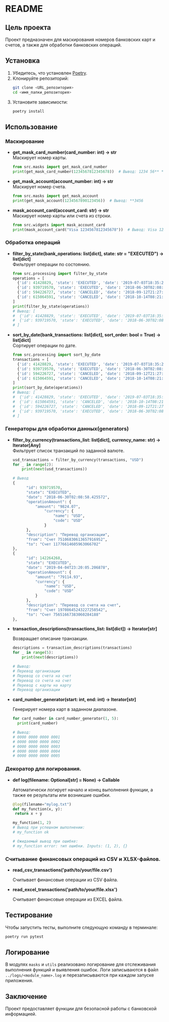 # README

## Цель проекта

Проект предназначен для маскирования номеров банковских карт и счетов, а также для обработки банковских операций.

## Установка

1. Убедитесь, что установлен [Poetry](https://python-poetry.org/).
2. Клонируйте репозиторий:
   ```bash
   git clone <URL_репозитория>
   cd <имя_папки_репозитория>
   ```
3. Установите зависимости:
   ```bash
   poetry install
   ```

## Использование

### Маскирование

- **get_mask_card_number(card_number: int) -> str**  
  Маскирует номер карты.
  ```python
  from src.masks import get_mask_card_number
  print(get_mask_card_number(1234567812345678))  # Вывод: 1234 56** **** 5678
  ```

- **get_mask_account(account_number: int) -> str**  
  Маскирует номер счета.
  ```python
  from src.masks import get_mask_account
  print(get_mask_account(1234567890123456))  # Вывод: **3456
  ```

- **mask_account_card(account_card: str) -> str**  
  Маскирует номер карты или счета из строки.
  ```python
  from src.widgets import mask_account_card
  print(mask_account_card("Visa 1234567812345678"))  # Вывод: Visa 1234 56** **** 5678
  ```

### Обработка операций

- **filter_by_state(bank_operations: list[dict], state: str = "EXECUTED") -> list[dict]**  
  Фильтрует операции по состоянию.
  ```python
  from src.processing import filter_by_state
  operations = [
    {'id': 41428829, 'state': 'EXECUTED', 'date': '2019-07-03T18:35:29.512364'},
    {'id': 939719570, 'state': 'EXECUTED', 'date': '2018-06-30T02:08:58.425572'},
    {'id': 594226727, 'state': 'CANCELED', 'date': '2018-09-12T21:27:25.241689'},
    {'id': 615064591, 'state': 'CANCELED', 'date': '2018-10-14T08:21:33.419441'}
  ]
  print(filter_by_state(operations))
  # Вывод: [
  #  {'id': 41428829, 'state': 'EXECUTED', 'date': '2019-07-03T18:35:29.512364'},
  #  {'id': 939719570, 'state': 'EXECUTED', 'date': '2018-06-30T02:08:58.425572'},
  # ]
  ```

- **sort_by_date(bank_transactions: list[dict], sort_order: bool = True) -> list[dict]**  
  Сортирует операции по дате.
  ```python
  from src.processing import sort_by_date
  transactions = [
    {'id': 41428829, 'state': 'EXECUTED', 'date': '2019-07-03T18:35:29.512364'},
    {'id': 939719570, 'state': 'EXECUTED', 'date': '2018-06-30T02:08:58.425572'},
    {'id': 594226727, 'state': 'CANCELED', 'date': '2018-09-12T21:27:25.241689'},
    {'id': 615064591, 'state': 'CANCELED', 'date': '2018-10-14T08:21:33.419441'}
  ]
  print(sort_by_date(operations))
  # Вывод: [
  #  {'id': 41428829, 'state': 'EXECUTED', 'date': '2019-07-03T18:35:29.512364'},
  #  {'id': 615064591, 'state': 'CANCELED', 'date': '2018-10-14T08:21:33.419441'},
  #  {'id': 594226727, 'state': 'CANCELED', 'date': '2018-09-12T21:27:25.241689'},
  #  {'id': 939719570, 'state': 'EXECUTED', 'date': '2018-06-30T02:08:58.425572'}
  # ]

  ```
### Генераторы для обработки данных(generators)

- **filter_by_currency(transactions_list: list[dict], currency_name: str) -> Iterator[Any]**  
  Фильтрует список транзакций по заданной валюте.
  ```python
  usd_transactions = filter_by_currency(transactions, "USD")
  for _ in range(2):
      print(next(usd_transactions))

  # Вывод 
  {
        "id": 939719570,
        "state": "EXECUTED",
        "date": "2018-06-30T02:08:58.425572",
        "operationAmount": {
            "amount": "9824.07",
                "currency": {
                    "name": "USD",
                    "code": "USD"
                }
        },
        "description": "Перевод организации",
        "from": "Счет 75106830613657916952",
        "to": "Счет 11776614605963066702"
  },
  {
        "id": 142264268,
        "state": "EXECUTED",
        "date": "2019-04-04T23:20:05.206878",
        "operationAmount": {
            "amount": "79114.93",
            "currency": {
                "name": "USD",
                "code": "USD"
            }
        },
        "description": "Перевод со счета на счет",
        "from": "Счет 19708645243227258542",
        "to": "Счет 75651667383060284188"
  },
    ```
- **transaction_descriptions(transactions_list: list[dict]) -> Iterator[str]**

  Возвращает описание транзакции.
  ```python
  descriptions = transaction_descriptions(transactions)
  for _ in range(5):
      print(next(descriptions))

  # Вывод:
  # Перевод организации
  # Перевод со счета на счет
  # Перевод со счета на счет
  # Перевод с карты на карту
  # Перевод организации
  ```
- **card_number_generator(start: int, end: int) -> Iterator[str]**
   
  Генерирует номера карт в заданном диапазоне.
  ```python
  for card_number in card_number_generator(1, 5):
    print(card_number)

  # Вывод: 
  # 0000 0000 0000 0001
  # 0000 0000 0000 0002
  # 0000 0000 0000 0003
  # 0000 0000 0000 0004
  # 0000 0000 0000 0005
  ```

### Декоратор для логирования. 
- **def log(filename: Optional[str] = None) -> Callable**

   Автоматически логирует начало и конец выполнения функции, 
   а также ее результаты или возникшие ошибки.
   ```python
  @log(filename="mylog.txt")
  def my_function(x, y):
    return x + y

  my_function(1, 2)
  # Вывод при успешном выполнении:
  # my_function ok

  # Ожидаемый вывод при ошибке:
  # my_function error: тип ошибки. Inputs: (1, 2), {}
   ```
  
### Считывание финансовых операций из CSV и XLSX-файлов.
- **read_csv_transactions('path/to/your/file.csv')**
  
  Считывает финансовые операции из CSV файла.

- **read_excel_transactions('path/to/your/file.xlsx')**
  
  Считывает финансовые операции из EXCEL файла.

## Тестирование

Чтобы запустить тесты, выполните следующую команду в терминале:

```bash
poetry run pytest
```

## Логирование

В модулях `masks` и `utils` реализовано логирование для отслеживания выполнения функций и выявления ошибок.
Логи записываются в файл `../logs/<module_name>.log` и перезаписываются при каждом запуске приложения.


## Заключение

Проект предоставляет функции для безопасной работы с банковской информацией.